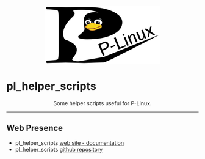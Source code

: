 <div align="center">
    <a href="https://github.com/P-Linux/">
        <img src="images/p-linux-logo.png" alt="P-Linux LOGO" title="The P-Linux Organization.">
    </a>
</div>


# pl_helper_scripts

<p align="center">Some helper scripts useful for P-Linux.</p>


---


## Web Presence

* pl_helper_scripts [web site - documentation](https://p-linux.github.io/pl_helper_scripts/)
* pl_helper_scripts [github repository](https://github.com/P-Linux/pl_helper_scripts/)
